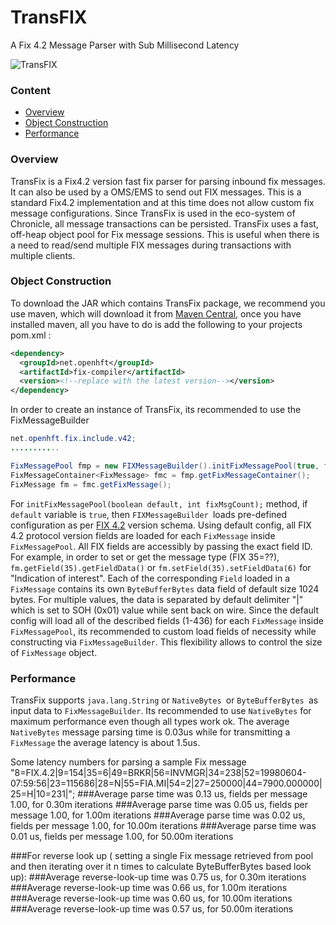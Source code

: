 TransFIX
========
A Fix 4.2 Message Parser with Sub Millisecond Latency

![TransFIX](http://openhft.net/wp-content/uploads/2014/09/TransFix_200px.png)
### Content
* [Overview](https://github.com/OpenHFT/TransFix/wiki#overview)
* [Object Construction](https://github.com/OpenHFT/TransFix/wiki#overview)
* [Performance](https://github.com/OpenHFT/TransFix/wiki#Performance)


### Overview
TransFix is a Fix4.2 version fast fix parser for parsing inbound fix messages. It can also be used by a OMS/EMS to send out FIX messages. This is a standard Fix4.2 implementation and at this time does not allow custom fix message configurations. Since TransFix is used in the eco-system of Chronicle, all message transactions can be persisted. TransFix uses a fast, off-heap object pool for Fix message sessions. This is useful when there is a need to read/send multiple FIX messages during transactions with multiple clients.

### Object Construction
To download the JAR which contains TransFix package, we recommend you use maven, which will download it from [Maven Central](search.maven.org), once you have installed maven, all you have to do is add the following to your projects pom.xml :
```xml
<dependency>
  <groupId>net.openhft</groupId>
  <artifactId>fix-compiler</artifactId>
  <version><!--replace with the latest version--></version>
</dependency>
```
In order to create an instance of TransFix, its recommended to use the FixMessageBuilder

```java
net.openhft.fix.include.v42;
...........

FixMessagePool fmp = new FIXMessageBuilder().initFixMessagePool(true, fixMsgCount);
FixMessageContainer<FixMessage> fmc = fmp.getFixMessageContainer();
FixMessage fm = fmc.getFixMessage();
```
For `initFixMessagePool(boolean default, int fixMsgCount);` method, if `default` variable is `true`, then `FIXMessageBuilder `loads pre-defined configuration as per [FIX 4.2](https://github.com/OpenHFT/TransFIX/blob/master/fix-sandbox/schema/src/main/resources/FIX42.xml) version schema. Using default config, all FIX 4.2 protocol version fields are loaded for each `FixMessage` inside `FixMessagePool`. All FIX fields are accessibly by passing the exact field ID. For example, in order to set or get the message type (FIX 35=??), `fm.getField(35).getFieldData()` or `fm.setField(35).setFieldData(6)` for "Indication of interest". 
Each of the corresponding `Field` loaded in a `FixMessage` contains its own `ByteBufferBytes` data field of default size 1024 bytes. For multiple values, the data is separated by default delimiter "|" which is set to SOH (0x01) value while sent back on wire. 
Since the default config will load all of the described fields (1-436) for each `FixMessage` inside `FixMessagePool`, its recommended to custom load fields of necessity while constructing via `FixMessageBuilder`. This flexibility allows to control the size of `FixMessage` object.


### Performance
TransFix supports `java.lang.String` or `NativeBytes `or `ByteBufferBytes `as input data to `FixMessageBuilder`. Its recommended to use `NativeBytes` for maximum performance even though all types work ok. The average `NativeBytes` message parsing time is 0.03us while for transmitting a `FixMessage` the average latency is about 1.5us.

Some latency numbers for parsing a sample Fix message "8=FIX.4.2|9=154|35=6|49=BRKR|56=INVMGR|34=238|52=19980604-07:59:56|23=115686|28=N|55=FIA.MI|54=2|27=250000|44=7900.000000|25=H|10=231|";
###Average parse time was 0.13 us, fields per message 1.00, for 0.30m iterations
###Average parse time was 0.05 us, fields per message 1.00, for 1.00m iterations
###Average parse time was 0.02 us, fields per message 1.00, for 10.00m iterations
###Average parse time was 0.01 us, fields per message 1.00, for 50.00m iterations

###For reverse look up ( setting a single Fix message retrieved from pool and then iterating over it n times to calculate ByteBufferBytes based look up):
###Average reverse-look-up time was 0.75 us, for 0.30m iterations
###Average reverse-look-up time was 0.66 us, for 1.00m iterations
###Average reverse-look-up time was 0.60 us, for 10.00m iterations
###Average reverse-look-up time was 0.57 us, for 50.00m iterations
